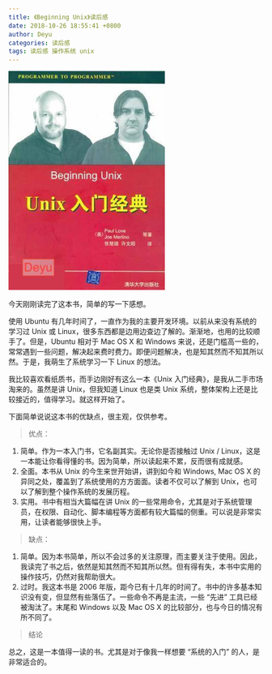 ```yaml
---
title: 《Beginning Unix》读后感
date: 2018-10-26 18:55:41 +0800
author: Deyu
categories: 读后感
tags: 读后感 操作系统 unix
---
```


![Beginning Unix.jpg](/assets/img/blog/2018-10-26-beginning-unix-book-cover.jpg)


今天刚刚读完了这本书，简单的写一下感想。

使用 Ubuntu 有几年时间了，一直作为我的主要开发环境。以前从来没有系统的学习过 Unix 或 Linux，很多东西都是边用边查边了解的。渐渐地，也用的比较顺手了。但是，Ubuntu 相对于 Mac OS X 和 Windows 来说，还是门槛高一些的，常常遇到一些问题，解决起来费时费力。即便问题解决，也是知其然而不知其所以然。于是，我萌生了系统学习一下 Linux 的想法。

<!--more-->

我比较喜欢看纸质书，而手边刚好有这么一本《Unix 入门经典》，是我从二手市场淘来的。虽然是讲 Unix，但我知道 Linux 也是类 Unix 系统，整体架构上还是比较接近的，值得学习。就这样开始了。

下面简单说说这本书的优缺点，很主观，仅供参考。

>  优点：

1. 简单。作为一本入门书，它名副其实。无论你是否接触过 Unix / Linux，这是一本能让你看得懂的书。因为简单，所以读起来不累，反而很有成就感。
2. 全面。本书从 Unix 的今生来世开始讲，讲到如今和 Windows, Mac OS X 的异同之处，覆盖到了系统使用的方方面面。读者不仅可以了解到 Unix，也可以了解到整个操作系统的发展历程。
3. 实用。书中有相当大篇幅在讲 Unix 的一些常用命令，尤其是对于系统管理员，在权限、自动化、脚本编程等方面都有较大篇幅的侧重。可以说是非常实用，让读者能够很快上手。

>  缺点：

1. 简单。因为本书简单，所以不会过多的关注原理，而主要关注于使用。因此，我读完了书之后，依然是知其然而不知其所以然。但有得有失，本书中实用的操作技巧，仍然对我帮助很大。
2. 过时。我这本书是 2006 年版，距今已有十几年的时间了。书中的许多基本知识没有变，但显然有些落伍了。一些命令不再是主流，一些 “先进” 工具已经被淘汰了。末尾和 Windows 以及 Mac OS X 的比较部分，也与今日的情况有所不同了。

>  结论

总之，这是一本值得一读的书。尤其是对于像我一样想要 “系统的入门” 的人，是非常适合的。


&nbsp;
&nbsp;
